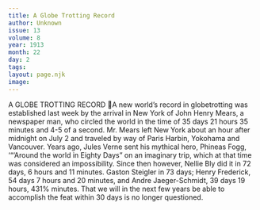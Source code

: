 ```yaml
---
title: A Globe Trotting Record
author: Unknown
issue: 13
volume: 8
year: 1913
month: 22
day: 2
tags:
layout: page.njk
image:
---
```

A GLOBE TROTTING RECORD A new world’s record in globetrotting was established last week by the arrival in New York of John Henry Mears, a newspaper man, who circled the world in the time of 35 days 21 hours 35 minutes and 4-5 of a second. Mr. Mears left New York about an hour after midnight on July 2 and traveled by way of Paris Harbin, Yokohama and Vancouver. Years ago, Jules Verne sent his mythical hero, Phineas Fogg, ‘“‘Around the world in Eighty Days” on an imaginary trip, which at that time was considered an impossibility. Since then however, Nellie Bly did it in 72 days, 6 hours and 11 minutes. Gaston Steigler in 73 days; Henry Frederick, 54 days 7 hours and 20 minutes, and Andre Jaeger-Schmidt, 39 days 19 hours, 431% minutes. That we will in the next few years be able to accomplish the feat within 30 days is no longer questioned. 
